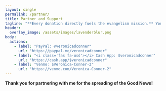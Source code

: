```yaml
---
layout: single
permalink: /partner/
title: Partner and Support
tagline: "**Every donation directly fuels the evangelism mission.** Your generous support helps provide Bibles, gospel tracts, travel expenses, care packages for the homeless, and essential outreach supplies—ensuring the message of salvation can go farther and touch more lives."
header:
  overlay_image: /assets/images/lavenderblur.png
body:
  actions:
    - label: "PayPal: @veronicadconner"
      url: "https://paypal.me/veronicadconner"
    - label: "<i class='fas fa-usd'></i> Cash App: $veronicadconner"
      url: "https://cash.app/$veronicadconner"
    - label: "Venmo: $Veronica-Conner-2"
      url: "https://venmo.com/Veronica-Conner-2"
---
```

<b>Thank you for partnering with me for the spreading of the Good News!</b>